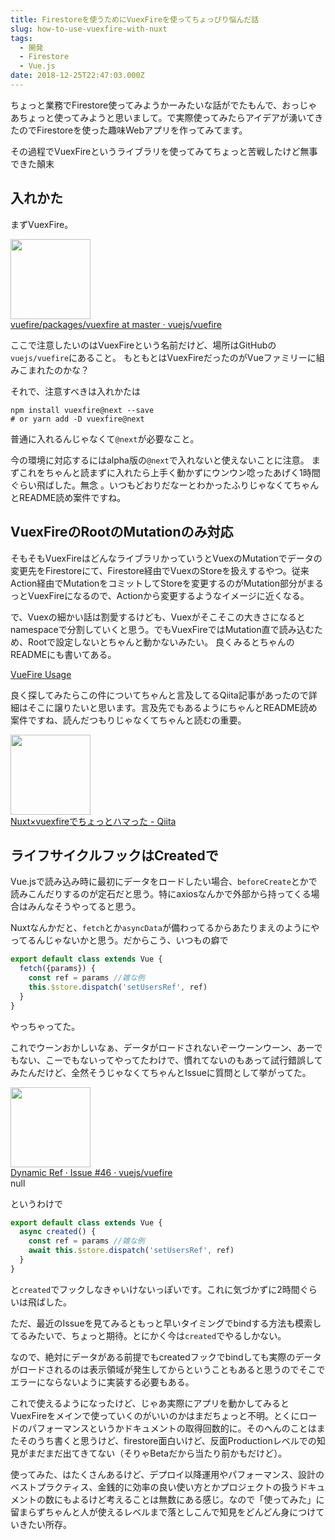 ```yaml
---
title: Firestoreを使うためにVuexFireを使ってちょっぴり悩んだ話
slug: how-to-use-vuexfire-with-nuxt
tags:
  - 開発
  - Firestore
  - Vue.js
date: 2018-12-25T22:47:03.000Z
---
```


ちょっと業務でFirestore使ってみようかーみたいな話がでたもんで、おっじゃあちょっと使ってみようと思いまして。で実際使ってみたらアイデアが湧いてきたのでFirestoreを使った趣味Webアプリを作ってみてます。

その過程でVuexFireというライブラリを使ってみてちょっと苦戦したけど無事できた顛末

## 入れかた
まずVuexFire。
<div class="linkbox"><div class="linkbox_image"><a href="https://github.com/vuejs/vuefire/tree/master/packages/vuexfire" target="_blank" ><img src="https://assets-cdn.github.com/images/modules/open_graph/github-logo.png" style="border: none;" width="128" /></a></div><div class="link_info"><div class="link_title"><a href="https://github.com/vuejs/vuefire/tree/master/packages/vuexfire" target="_blank" >vuefire/packages/vuexfire at master · vuejs/vuefire</a> </div><div class="link_description"></div></div></div>

ここで注意したいのはVuexFireという名前だけど、場所はGitHubの`vuejs/vuefire`にあること。
もともとはVuexFireだったのがVueファミリーに組みこまれたのかな？

それで、注意すべきは入れかたは
```shell
npm install vuexfire@next --save
# or yarn add -D vuexfire@next
```
普通に入れるんじゃなくて`@next`が必要なこと。

今の環境に対応するにはalpha版の`@next`で入れないと使えないことに注意。
まずこれをちゃんと読まずに入れたら上手く動かずにウンウン唸ったあげく1時間ぐらい飛ばした。無念
。いつもどおりだなーとわかったふりじゃなくてちゃんとREADME読め案件ですね。

## VuexFireのRootのMutationのみ対応
そもそもVuexFireはどんなライブラリかっていうとVuexのMutationでデータの変更先をFirestoreにて、Firestore経由でVuexのStoreを扱えするやつ。従来Action経由でMutationをコミットしてStoreを変更するのがMutation部分がまるっとVuexFireになるので、Actionから変更するようなイメージに近くなる。

で、Vuexの細かい話は割愛するけども、Vuexがそこそこの大きさになるとnamespaceで分割していくと思う。でもVuexFireではMutation直で読み込むため、Rootで設定しないとちゃんと動かないみたい。
良くみるとちゃんのREADMEにも書いてある。

[VueFire Usage](https://github.com/vuejs/vuefire/tree/master/packages/vuexfire#usage)

良く探してみたらこの件についてちゃんと言及してるQiita記事があったので詳細はそこに譲りたいと思います。言及先でもあるようにちゃんとREADME読め案件ですね、読んだつもりじゃなくてちゃんと読むの重要。

<div class="linkbox"><div class="linkbox_image"><a href="https://qiita.com/TsukasaGR/items/e8a47889f65c53751309" target="_blank" ><img src="https://assets-cdn.github.com/images/modules/open_graph/github-logo.png" style="border: none;" width="128" /></a></div><div class="link_info"><div class="link_title"><a href="https://qiita.com/TsukasaGR/items/e8a47889f65c53751309" target="_blank" >Nuxt×vuexfireでちょっとハマった - Qiita</a> </div><div class="link_description"></div></div></div>

## ライフサイクルフックはCreatedで
Vue.jsで読み込み時に最初にデータをロードしたい場合、`beforeCreate`とかで読みこんだりするのが定石だと思う。特にaxiosなんかで外部から持ってくる場合はみんなそうやってると思う。

Nuxtなんかだと、`fetch`とか`asyncData`が備わってるからあたりまえのようにやってるんじゃないかと思う。だからこう、いつもの癖で
```ts
export default class extends Vue {
  fetch({params}) {
    const ref = params //雑な例
    this.$store.dispatch('setUsersRef', ref)
  }
}
```
やっちゃってた。

これでウーンおかしいなぁ、データがロードされないぞーウーンウーン、あーでもない、こーでもないってやってたわけで、慣れてないのもあって試行錯誤してみたんだけど、全然そうじゃなくてちゃんとIssueに質問として挙がってた。

<div class="linkbox"><div class="linkbox_image"><a href="https://github.com/vuejs/vuefire/issues/46" target="_blank" ><img src="https://assets-cdn.github.com/images/modules/open_graph/github-logo.png" style="border: none;" width="128" /></a></div><div class="link_info"><div class="link_title"><a href="https://github.com/vuejs/vuefire/issues/46" target="_blank" >Dynamic Ref · Issue #46 · vuejs/vuefire</a> </div><div class="link_description">null</div></div></div>

というわけで
```ts
export default class extends Vue {
  async created() {
    const ref = params //雑な例
    await this.$store.dispatch('setUsersRef', ref)
  }
}
```
と`created`でフックしなきゃいけないっぽいです。これに気づかずに2時間ぐらいは飛ばした。

ただ、最近のIssueを見てみるともっと早いタイミングでbindする方法も模索してるみたいで、ちょっと期待。とにかく今は`created`でやるしかない。

なので、絶対にデータがある前提でもcreatedフックでbindしても実際のデータがロードされるのは表示領域が発生してからということもあると思うのでそこでエラーにならないように実装する必要もある。

これで使えるようになったけど、じゃあ実際にアプリを動かしてみるとVuexFireをメインで使っていくのがいいのかはまだちょっと不明。とくにロードのパフォーマンスというかドキュメントの取得回数的に。そのへんのことはまたそのうち書くと思うけど、firestore面白いけど、反面Productionレベルでの知見がまだまだ出てきてない（そりゃBetaだから当たり前かもだけど）。

使ってみた、はたくさんあるけど、デプロイ以降運用やパフォーマンス、設計のベストプラクティス、金銭的に効率の良い使い方とかプロジェクトの扱うドキュメントの数にもよるけど考えることは無数にある感じ。なので「使ってみた」に留まらずちゃんと人が使えるレベルまで落としこんで知見をどんどん身につけていきたい所存。

